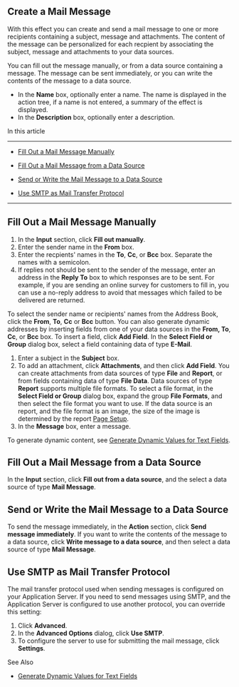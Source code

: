 ## Create a Mail Message

With this effect you can create and send a mail message to one or more recipients containing a subject, message and attachments. The content of the message can be personalized for each recpient by associating the subject, message and attachments to your data sources.

You can fill out the message manually, or from a data source containing a message. The message can be sent immediately, or you can write the contents of the message to a data source.

*   In the **Name** box, optionally enter a name. The name is displayed in the action tree, if a name is not entered, a summary of the effect is displayed.
*   In the **Description** box, optionally enter a description.

In this article

* * *

*   [Fill Out a Mail Message Manually](#fill-out-a-mail-message-manually)

*   [Fill Out a Mail Message from a Data Source](#fill-out-a-mail-message-from-a-data-source)

*   [Send or Write the Mail Message to a Data Source](#send-or-write-the-mail-message-to-a-data-source)

*   [Use SMTP as Mail Transfer Protocol](#use-smtp-as-mail-transfer-protocol)

* * *

## Fill Out a Mail Message Manually

1.  In the **Input** section, click **Fill out manually**.
2.  Enter the sender name in the **From** box.
3.  Enter the recpients' names in the **To**, **Cc**, or **Bcc** box. Separate the names with a semicolon.
4.  If replies not should be sent to the sender of the message, enter an address in the **Reply To** box to which responses are to be sent. For example, if you are sending an online survey for customers to fill in, you can use a no-reply address to avoid that messages which failed to be delivered are returned.

To select the sender name or recipients' names from the Address Book, click the **From**, **To**, **Cc** or **Bcc** button. You can also generate dynamic addresses by inserting fields from one of your data sources in the **From, To**, **Cc**, or **Bcc** box. To insert a field, click **Add Field**. In the **Select Field or Group** dialog box, select a field containing data of type **E-Mail**.

1.  Enter a subject in the **Subject** box.
2.  To add an attachment, click **Attachments**, and then click **Add Field**. You can create attachments from data sources of type **File** and **Report**, or from fields containing data of type **File Data**. Data sources of type **Report** supports multiple file formats. To select a file format, in the **Select Field or Group** dialog box, expand the group **File Formats**, and then select the file format you want to use. If the data source is an report, and the file format is an image, the size of the image is determined by the report [Page Setup](../../../../../users/reporting-on-data/report/save-to-file-or-print-a-report.md).
3.  In the **Message** box, enter a message.

To generate dynamic content, see [Generate Dynamic Values for Text Fields](../generate-dynamic-values-for-text-fields.md "Generate Dynamic Values for Text Fields").



## Fill Out a Mail Message from a Data Source

In the **Input** section, click **Fill out from a data source**, and the select a data source of type **Mail Message**.



## Send or Write the Mail Message to a Data Source

To send the message immediately, in the **Action** section, click **Send message immediately**. If you want to write the contents of the message to a data source, click **Write message to a data source**, and then select a data source of type **Mail Message**.



## Use SMTP as Mail Transfer Protocol

The mail transfer protocol used when sending messages is configured on your Application Server. If you need to send messages using SMTP, and the Application Server is configured to use another protocol, you can override this setting:

1.  Click **Advanced**.
2.  In the **Advanced Options** dialog, click **Use SMTP**.
3.  To configure the server to use for submitting the mail message, click **Settings**.



See Also

*   [Generate Dynamic Values for Text Fields](../generate-dynamic-values-for-text-fields.md)